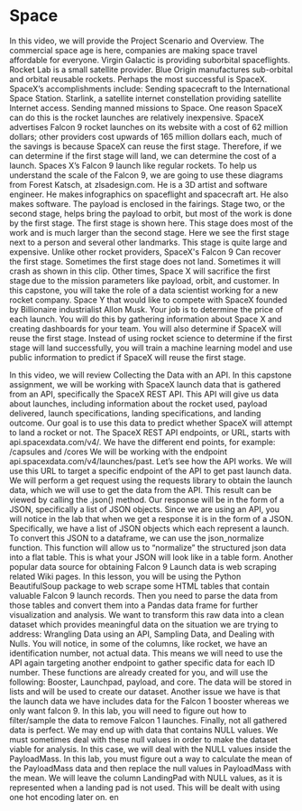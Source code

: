 # Space
In this video, we will provide the Project Scenario and Overview. The commercial space age is here, companies are making space travel affordable for everyone. Virgin Galactic is providing suborbital spaceflights. Rocket Lab is a small satellite provider. Blue Origin manufactures sub-orbital and orbital reusable rockets. Perhaps the most successful is SpaceX. SpaceX’s accomplishments include: Sending spacecraft to the International Space Station. Starlink, a satellite internet constellation providing satellite Internet access. Sending manned missions to Space. One reason SpaceX can do this is the rocket launches are relatively inexpensive. SpaceX advertises Falcon 9 rocket launches on its website with a cost of 62 million dollars; other providers cost upwards of 165 million dollars each, much of the savings is because SpaceX can reuse the first stage. Therefore, if we can determine if the first stage will land, we can determine the cost of a launch. Spaces X’s Falcon 9 launch like regular rockets. To help us understand the scale of the Falcon 9, we are going to use these diagrams from Forest Katsch, at  zlsadesign.com. He is a 3D artist and software engineer. He makes infographics on spaceflight and spacecraft art. He also makes software. The payload is enclosed in the fairings. Stage two, or the second stage, helps bring the payload to orbit, but most of the work is done by the first stage. The first stage is shown here. This stage does most of the work and is much larger than the second stage. Here we see the first stage next to a person and several other landmarks. This stage is quite large and expensive. Unlike other rocket providers, SpaceX's Falcon 9 Can recover the first stage. Sometimes the first stage does not land. Sometimes it will crash as shown in this clip. Other times, Space X will sacrifice the first stage due to the mission parameters like payload, orbit, and customer. In this capstone, you will take the role of a data scientist working for a new rocket company. Space Y that would like to compete with SpaceX founded by Billionaire industrialist Allon Musk. Your job is to determine the price of each launch. You will do this by gathering information about Space X and creating dashboards for your team. You will also determine if SpaceX will reuse the first stage. Instead of using rocket science to determine if the first stage will land successfully, you will train a machine learning model and use public information to predict if SpaceX will reuse the first stage.

In this video, we will review Collecting the Data with an API. In this capstone assignment, we will be working with SpaceX launch data that is gathered from an API, specifically the SpaceX REST API. This API will give us data about launches, including information about the rocket used, payload delivered, launch specifications, landing specifications, and landing outcome. Our goal is to use this data to predict whether SpaceX will attempt to land a rocket or not. The SpaceX REST API endpoints, or URL, starts with api.spacexdata.com/v4/. We have the different end points, for example: /capsules and /cores We will be working with the endpoint api.spacexdata.com/v4/launches/past. Let’s see how the API works. We will use this URL to target a specific endpoint of the API to get past launch data. We will perform a get request using the requests library to obtain the launch data, which we will use to get the data from the API. This result can be viewed by calling the .json() method. Our response will be in the form of a JSON, specifically a list of JSON objects. Since we are using an API, you will notice in the lab that when we get a response it is in the form of a JSON. Specifically, we have a list of JSON objects which each represent a launch. To convert this JSON to a dataframe, we can use the json_normalize function. This function will allow us to “normalize” the structured json data into a flat table. This is what your JSON will look like in a table form. Another popular data source for obtaining Falcon 9 Launch data is web scraping related Wiki pages. In this lesson, you will be using the Python BeautifulSoup package to web scrape some HTML tables that contain valuable Falcon 9 launch records. Then you need to parse the data from those tables and convert them into a Pandas data frame for further visualization and analysis. We want to transform this raw data into a clean dataset which provides meaningful data on the situation we are trying to address: Wrangling Data using an API, Sampling Data, and Dealing with Nulls. You will notice, in some of the columns, like rocket, we have an identification number, not actual data. This means we will need to use the API again targeting another endpoint to gather specific data for each ID number. These functions are already created for you, and will use the following: Booster, Launchpad, payload, and core. The data will be stored in lists and will be used to create our dataset. Another issue we have is that the launch data we have includes data for the Falcon 1 booster whereas we only want falcon 9. In this lab, you will need to figure out how to filter/sample the data to remove Falcon 1 launches. Finally, not all gathered data is perfect. We may end up with data that contains NULL values. We must sometimes deal with these null values in order to make the dataset viable for analysis. In this case, we will deal with the NULL values inside the PayloadMass. In this lab, you must figure out a way to calculate the mean of the PayloadMass data and then replace the null values in PayloadMass with the mean. We will leave the column LandingPad with NULL values, as it is represented when a landing pad is not used. This will be dealt with using one hot encoding later on.
en
​
